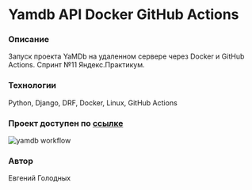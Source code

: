 # Yamdb API Docker GitHub Actions
### Описание
Запуск проекта YaMDb на удаленном сервере через Docker и GitHub Actions. Cпринт №11 Яндекс.Практикум.
### Технологии
Python, Django, DRF, Docker, Linux, GitHub Actions

### Проект доступен по [ссылке](51.250.90.73)

![yamdb workflow](https://github.com/Evgeniy-Golodnykh/yamdb_final/actions/workflows/yamdb_workflow.yml/badge.svg)

### Автор
Евгений Голодных

